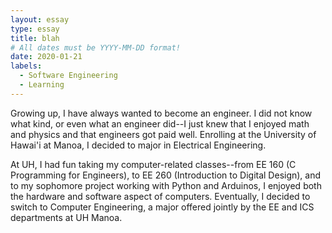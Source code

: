 ```yaml
---
layout: essay
type: essay
title: blah
# All dates must be YYYY-MM-DD format!
date: 2020-01-21
labels:
  - Software Engineering
  - Learning
---
```

Growing up, I have always wanted to become an engineer. I did not know what kind, or even what an engineer did--I just knew that I enjoyed math and physics and that engineers got paid well. Enrolling at the University of Hawai'i at Manoa, I decided to major in Electrical Engineering. 

At UH, I had fun taking my computer-related classes--from EE 160 (C Programming for Engineers), to EE 260 (Introduction to Digital Design), and to my sophomore project working with Python and Arduinos, I enjoyed both the hardware and software aspect of computers. Eventually, I decided to switch to Computer Engineering, a major offered jointly by the EE and ICS departments at UH Manoa.

